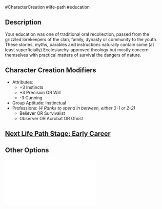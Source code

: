 #CharacterCreation #life-path #education 
## Description

Your education was one of traditional oral recollection, passed from the grizzled lorekeepers of the clan, family, dynasty or community to the youth.
These stories, myths, parables and instructions naturally contain some (at least superficially) Ecclesiarchy-approved theology but mostly concern themselves with practical matters of survival the dangers of nature.


## Character Creation Modifiers
- Attributes:
	- +3 Instincts
	- +3 Precision OR Will
	- -3 Cunning
- Group Aptitude: Instinctual
- Professions: _(4 Ranks to spend in between, either 3-1 or 2-2)_
	- Believer OR Survivalist 
	- Observer OR Acrobat OR Ghost

## [Next Life Path Stage: Early Career](</LifePath/EarlyCareer/Early Career.md>)

## Other Options
![](</LifePath/Education/List of Educations.md>)